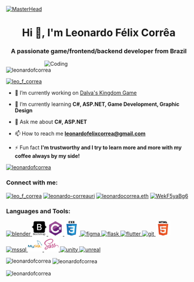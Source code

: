 [![MasterHead](https://garystanton.co.uk/content/images/2020/05/Banner01.gif)]()

<h1 align="center">Hi 👋, I'm Leonardo Félix Corrêa</h1>
<h3 align="center">A passionate game/frontend/backend developer from Brazil</h3>
<img align="right" alt="Coding" width="400" src="https://user-images.githubusercontent.com/19783675/259906130-5d3c8800-fb00-45d0-b9dd-7eb82f057baf.gif">

<p align="left"> <img src="https://komarev.com/ghpvc/?username=leonardofcorrea&label=Profile%20views&color=0e75b6&style=flat" alt="leonardofcorrea" /> </p>

<p align="left"> <a href="https://twitter.com/leo_f_correa" target="blank"><img src="https://img.shields.io/twitter/follow/leo_f_correa?logo=twitter&style=for-the-badge" alt="leo_f_correa" /></a> </p>

- 🔭 I’m currently working on [Dalva's Kingdom Game](https://github.com/LeonardoFCorrea/Dalvas-Kingdom)

- 🌱 I’m currently learning **C#, ASP.NET, Game Development, Graphic Design**

- 💬 Ask me about **C#, ASP.NET**

- 📫 How to reach me **leonardofelixcorrea@gmail.com**

- ⚡ Fun fact **I'm trustworthy and I try to learn more and more with my coffee always by my side!**

<p align="left"> <a href="https://github.com/ryo-ma/github-profile-trophy"><img src="https://github-profile-trophy.vercel.app/?username=leonardofcorrea" alt="leonardofcorrea" /></a> </p>

<h3 align="left">Connect with me:</h3>
<p align="left">
<a href="https://twitter.com/leo_f_correa" target="blank"><img align="center" src="https://raw.githubusercontent.com/rahuldkjain/github-profile-readme-generator/master/src/images/icons/Social/twitter.svg" alt="leo_f_correa" height="30" width="40" /></a>
<a href="https://linkedin.com/in/leonardo-correauri" target="blank"><img align="center" src="https://raw.githubusercontent.com/rahuldkjain/github-profile-readme-generator/master/src/images/icons/Social/linked-in-alt.svg" alt="leonardo-correauri" height="30" width="40" /></a>
<a href="https://instagram.com/leonardocorrea.eth" target="blank"><img align="center" src="https://raw.githubusercontent.com/rahuldkjain/github-profile-readme-generator/master/src/images/icons/Social/instagram.svg" alt="leonardocorrea.eth" height="30" width="40" /></a>
<a href="https://discord.gg/WekF5yaBg6" target="blank"><img align="center" src="https://raw.githubusercontent.com/rahuldkjain/github-profile-readme-generator/master/src/images/icons/Social/discord.svg" alt="WekF5yaBg6" height="30" width="40" /></a>
</p>

<h3 align="left">Languages and Tools:</h3>
<p align="left"> <a href="https://www.blender.org/" target="_blank" rel="noreferrer"> <img src="https://download.blender.org/branding/community/blender_community_badge_white.svg" alt="blender" width="40" height="40"/> </a> <a href="https://getbootstrap.com" target="_blank" rel="noreferrer"> <img src="https://raw.githubusercontent.com/devicons/devicon/master/icons/bootstrap/bootstrap-plain-wordmark.svg" alt="bootstrap" width="40" height="40"/> </a> <a href="https://www.w3schools.com/cs/" target="_blank" rel="noreferrer"> <img src="https://raw.githubusercontent.com/devicons/devicon/master/icons/csharp/csharp-original.svg" alt="csharp" width="40" height="40"/> </a> <a href="https://www.w3schools.com/css/" target="_blank" rel="noreferrer"> <img src="https://raw.githubusercontent.com/devicons/devicon/master/icons/css3/css3-original-wordmark.svg" alt="css3" width="40" height="40"/> </a> <a href="https://www.figma.com/" target="_blank" rel="noreferrer"> <img src="https://www.vectorlogo.zone/logos/figma/figma-icon.svg" alt="figma" width="40" height="40"/> </a> <a href="https://flask.palletsprojects.com/" target="_blank" rel="noreferrer"> <img src="https://www.vectorlogo.zone/logos/pocoo_flask/pocoo_flask-icon.svg" alt="flask" width="40" height="40"/> </a> <a href="https://flutter.dev" target="_blank" rel="noreferrer"> <img src="https://www.vectorlogo.zone/logos/flutterio/flutterio-icon.svg" alt="flutter" width="40" height="40"/> </a> <a href="https://git-scm.com/" target="_blank" rel="noreferrer"> <img src="https://www.vectorlogo.zone/logos/git-scm/git-scm-icon.svg" alt="git" width="40" height="40"/> </a> <a href="https://www.w3.org/html/" target="_blank" rel="noreferrer"> <img src="https://raw.githubusercontent.com/devicons/devicon/master/icons/html5/html5-original-wordmark.svg" alt="html5" width="40" height="40"/> </a> <a href="https://www.microsoft.com/en-us/sql-server" target="_blank" rel="noreferrer"> <img src="https://www.svgrepo.com/show/303229/microsoft-sql-server-logo.svg" alt="mssql" width="40" height="40"/> </a> <a href="https://www.mysql.com/" target="_blank" rel="noreferrer"> <img src="https://raw.githubusercontent.com/devicons/devicon/master/icons/mysql/mysql-original-wordmark.svg" alt="mysql" width="40" height="40"/> </a> <a href="https://sass-lang.com" target="_blank" rel="noreferrer"> <img src="https://raw.githubusercontent.com/devicons/devicon/master/icons/sass/sass-original.svg" alt="sass" width="40" height="40"/> </a> <a href="https://unity.com/" target="_blank" rel="noreferrer"> <img src="https://www.vectorlogo.zone/logos/unity3d/unity3d-icon.svg" alt="unity" width="40" height="40"/> </a> <a href="https://unrealengine.com/" target="_blank" rel="noreferrer"> <img src="https://raw.githubusercontent.com/kenangundogan/fontisto/036b7eca71aab1bef8e6a0518f7329f13ed62f6b/icons/svg/brand/unreal-engine.svg" alt="unreal" width="40" height="40"/> </a> </p>

<p><img align="left" src="https://github-readme-stats.vercel.app/api/top-langs?username=leonardofcorrea&show_icons=true&locale=en&layout=compact" alt="leonardofcorrea" /></p>

<p>&nbsp;<img align="center" src="https://github-readme-stats.vercel.app/api?username=leonardofcorrea&show_icons=true&locale=en" alt="leonardofcorrea" /></p>

<p><img align="center" src="https://github-readme-streak-stats.herokuapp.com/?user=leonardofcorrea&" alt="leonardofcorrea" /></p>
